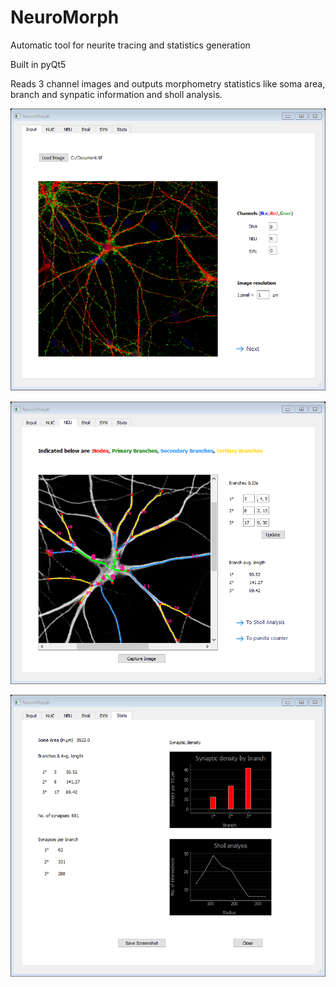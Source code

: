 # NeuroMorph 
Automatic tool for neurite tracing and statistics generation 

Built in pyQt5

Reads 3 channel images and outputs morphometry statistics like soma area, branch and synpatic information and sholl analysis. 


![alt text](https://github.com/gsoujanya1/NeuroMorph/blob/main/Picture1.png)

![alt text](https://github.com/gsoujanya1/NeuroMorph/blob/main/Picture2.png)

![alt text](https://github.com/gsoujanya1/NeuroMorph/blob/main/Picture3.png)
